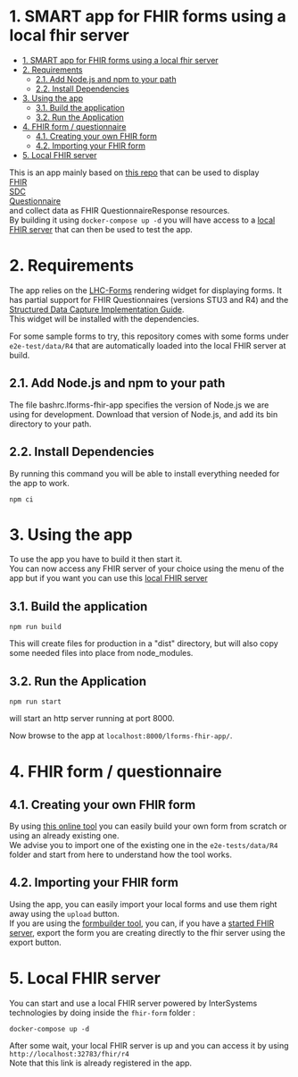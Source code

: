 # 1. SMART app for FHIR forms using a local fhir server

- [1. SMART app for FHIR forms using a local fhir server](#1-smart-app-for-fhir-forms-using-a-local-fhir-server)
- [2. Requirements](#2-requirements)
  - [2.1. Add Node.js and npm to your path](#21-add-nodejs-and-npm-to-your-path)
  - [2.2. Install Dependencies](#22-install-dependencies)
- [3. Using the app](#3-using-the-app)
  - [3.1. Build the application](#31-build-the-application)
  - [3.2. Run the Application](#32-run-the-application)
- [4. FHIR form / questionnaire](#4-fhir-form--questionnaire)
  - [4.1. Creating your own FHIR form](#41-creating-your-own-fhir-form)
  - [4.2. Importing your FHIR form](#42-importing-your-fhir-form)
- [5. Local FHIR server](#5-local-fhir-server)

This is an app mainly based on [this repo](https://github.com/lhncbc/lforms-fhir-app) that can be used to display<br>
[FHIR](http://hl7.org/fhir/)<br>
[SDC](http://hl7.org/fhir/uv/sdc/2018Sep/index.html)<br>
[Questionnaire](http://hl7.org/fhir/uv/sdc/2018Sep/sdc-questionnaire.html)<br>
and collect data as FHIR QuestionnaireResponse resources.<br>
By building it using `docker-compose up -d` you will have access to a [local FHIR server](#5-local-fhir-server) that can then be used to test the app.

# 2. Requirements
The app relies on the [LHC-Forms](http://lhncbc.github.io/lforms/) rendering
widget for displaying forms. It has partial support for FHIR Questionnaires
(versions STU3 and R4) and the [Structured Data Capture Implementation
Guide](http://build.fhir.org/ig/HL7/sdc/).<br>
This widget will be installed with the dependencies.

For some sample forms to try, this repository comes with some forms under
`e2e-test/data/R4` that are automatically loaded into the local FHIR server at build.

## 2.1. Add Node.js and npm to your path
The file bashrc.lforms-fhir-app specifies the version of Node.js we are using
for development. Download that version of Node.js, and add its bin directory to
your path.

## 2.2. Install Dependencies
By running this command you will be able to install everything needed for the app to work.

```
npm ci
```

# 3. Using the app
To use the app you have to build it then start it.<br>
You can now access any FHIR server of your choice using the menu of the app but if you want you can use this [local FHIR server](#local-fhir-server)

## 3.1. Build the application
```
npm run build
```
This will create files for production in a "dist" directory, but will also copy
some needed files into place from node_modules.

## 3.2. Run the Application
```
npm run start
```
will start an http server running at port 8000.

Now browse to the app at `localhost:8000/lforms-fhir-app/`.

# 4. FHIR form / questionnaire

## 4.1. Creating your own FHIR form 
By using [this online tool](https://lhcformbuilder.nlm.nih.gov/beta/) you can easily build your own form from scratch or using an already existing one.<br>
We advise you to import one of the existing one in the `e2e-tests/data/R4` folder and start from here to understand how the tool works.

## 4.2. Importing your FHIR form
Using the app, you can easily import your local forms and use them right away using the `upload` button.<br>
If you are using the [formbuilder tool](https://lhcformbuilder.nlm.nih.gov/beta/), you can, if you have a [started FHIR server](#local-fhir-server), export the form you are creating directly to the fhir server using the export button.

# 5. Local FHIR server
You can start and use a local FHIR server powered by InterSystems technologies by doing inside the `fhir-form` folder :

```
docker-compose up -d
```

After some wait, your local FHIR server is up and you can access it by using `http://localhost:32783/fhir/r4`<br>
Note that this link is already registered in the app.